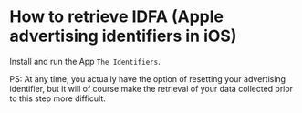 How to retrieve IDFA (Apple advertising identifiers in iOS)
===========================================================

Install and run the App `The Identifiers`. 


PS: At any time, you actually have the option of resetting your advertising identifier, but it will of course make the retrieval of your data collected prior to this step more difficult.